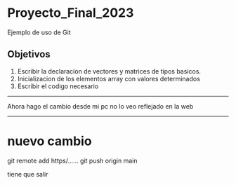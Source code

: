 # Proyecto_Final_2023
Ejemplo de uso de Git
## Objetivos 
1. Escribir la declaracion de vectores y matrices de tipos basicos.
1. Inicializacion de los elementos array con valores determinados
1. Escribir el codigo necesario

***

Ahora hago el cambio desde mi pc
no lo veo reflejado en la web

***

# nuevo cambio

git remote add https/......
git push origin main

tiene que salir
